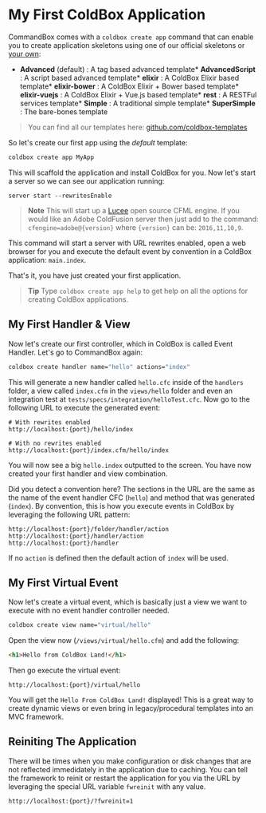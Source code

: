 # My First ColdBox Application

CommandBox comes with a `coldbox create app` command that can enable you to create application skeletons using one of our official skeletons or [your own](/full/recipes/application_templates.md):

* **Advanced** (default) : A tag based advanced template* **AdvancedScript** : A script based advanced template* **elixir** : A ColdBox Elixir based template* **elixir-bower** : A ColdBox Elixir + Bower based template* **elixir-vuejs** : A ColdBox Elixir + Vue.js based template* **rest** : A RESTFul services template* **Simple** : A traditional simple template* **SuperSimple** : The bare-bones template


> You can find all our templates here: [github.com/coldbox-templates](https://github.com/coldbox-templates)

So let's create our first app using the _default_ template:

```bash
coldbox create app MyApp
```

This will scaffold the application and install ColdBox for you. Now let's start a server so we can see our application running:

```
server start --rewritesEnable
```

> **Note** This will start up a [Lucee](https://www.lucee.org) open source CFML engine. If you would like an Adobe ColdFusion server then just add to the command: `cfengine=adobe@{version}` where `{version}` can be: `2016,11,10,9`. 

This command will start a server with URL rewrites enabled, open a web browser for you and execute the default event by convention in a ColdBox application: `main.index`.

That's it, you have just created your first application.

> **Tip** Type `coldbox create app help` to get help on all the options for creating ColdBox applications.



## My First Handler & View

Now let's create our first controller, which in ColdBox is called Event Handler.  Let's go to CommandBox again:

```bash
coldbox create handler name="hello" actions="index"
```

This will generate a new handler called `hello.cfc` inside of the `handlers` folder, a view called `index.cfm` in the `views/hello` folder and even an integration test at `tests/specs/integration/helloTest.cfc`. Now go to the following URL to execute the generated event:

```
# With rewrites enabled
http://localhost:{port}/hello/index

# With no rewrites enabled
http://localhost:{port}/index.cfm/hello/index

```

You will now see a big `hello.index` outputted to the screen. You have now created your first handler and view combination.  

Did you detect a convention here? The sections in the URL are the same as the name of the event handler CFC (`hello`) and method that was generated (`index`).  By convention, this is how you execute events in ColdBox by leveraging the following URL pattern:

```
http://localhost:{port}/folder/handler/action
http://localhost:{port}/handler/action
http://localhost:{port}/handler
```

If no `action` is defined then the default action of `index` will be used.

## My First Virtual Event

Now let's create a virtual event, which is basically just a view we want to execute with no event handler controller needed.

```bash
coldbox create view name="virtual/hello"
```

Open the view now (`/views/virtual/hello.cfm`) and add the following:

```html
<h1>Hello from ColdBox Land!</h1>
```

Then go execute the virtual event: 

```
http://localhost:{port}/virtual/hello
```

You will get the `Hello From ColdBox Land!` displayed!  This is a great way to create dynamic views or even bring in legacy/procedural templates into an MVC framework.

## Reiniting The Application

There will be times when you make configuration or disk changes that are not reflected immedidately in the application due to caching.  You can tell the framework to reinit or restart the application for you via the URL by leveraging the special URL variable `fwreinit` with any value.

```
http://localhost:{port}/?fwreinit=1
```